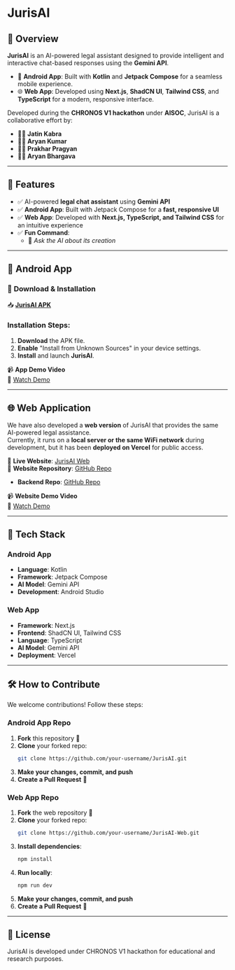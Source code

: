 # **JurisAI**  

## 📌 Overview  
**JurisAI** is an AI-powered legal assistant designed to provide intelligent and interactive chat-based responses using the **Gemini API**.  

- 📱 **Android App**: Built with **Kotlin** and **Jetpack Compose** for a seamless mobile experience.  
- 🌐 **Web App**: Developed using **Next.js**, **ShadCN UI**, **Tailwind CSS**, and **TypeScript** for a modern, responsive interface.  

Developed during the **CHRONOS V1 hackathon** under **AISOC**, JurisAI is a collaborative effort by:  

- 🧑‍💻 **Jatin Kabra**  
- 🧑‍💻 **Aryan Kumar**  
- 🧑‍💻 **Prakhar Pragyan**  
- 🧑‍💻 **Aryan Bhargava**  

---

## 🎯 Features  
- ✅ AI-powered **legal chat assistant** using **Gemini API**  
- ✅ **Android App**: Built with Jetpack Compose for a **fast, responsive UI**  
- ✅ **Web App**: Developed with **Next.js, TypeScript, and Tailwind CSS** for an intuitive experience  
- ✅ **Fun Command**:  
   - 🔹 _Ask the AI about its creation_  

---

## 📱 Android App  

### 🔗 **Download & Installation**  
📥 **[JurisAI APK](https://drive.google.com/file/d/1rWD-zN63oqyF7I5vuJ4FxcULn9Sbi1ma/view?usp=sharing)**  

### **Installation Steps**:  
1. **Download** the APK file.  
2. **Enable** "Install from Unknown Sources" in your device settings.  
3. **Install** and launch **JurisAI**.  

📹 **App Demo Video**  
🎥 [Watch Demo](https://drive.google.com/file/d/1qnoatCwnXbY7l93xNQc1O3mdXngol9p9/view?usp=drivesdk)  

---

## 🌐 Web Application  

We have also developed a **web version** of JurisAI that provides the same AI-powered legal assistance.  
Currently, it runs on a **local server or the same WiFi network** during development, but it has been **deployed on Vercel** for public access.  

🔗 **Live Website**: [JurisAI Web](https://juris-website-d33r.vercel.app/)  
📂 **Website Repository**: [GitHub Repo](https://github.com/aryanb1906/juris-website)  
- **Backend Repo**: [GitHub Repo](https://github.com/aryanb1906/Juris_back)  

📹 **Website Demo Video**  
🎥 [Watch Demo](https://drive.google.com/file/d/1E7cY4vLx29MNdZRCjmSNiGRWX_ErRLxU/view?usp=sharing)  

---

## 🚀 Tech Stack  

### **Android App**  
- **Language**: Kotlin  
- **Framework**: Jetpack Compose  
- **AI Model**: Gemini API  
- **Development**: Android Studio  

### **Web App**  
- **Framework**: Next.js  
- **Frontend**: ShadCN UI, Tailwind CSS  
- **Language**: TypeScript  
- **AI Model**: Gemini API  
- **Deployment**: Vercel  

---

## 🛠️ How to Contribute  

We welcome contributions! Follow these steps:  

### **Android App Repo**  
1. **Fork** this repository 📌  
2. **Clone** your forked repo:  
   ```sh
   git clone https://github.com/your-username/JurisAI.git
   ```  
3. **Make your changes, commit, and push**  
4. **Create a Pull Request** 🚀  

### **Web App Repo**  
1. **Fork** the web repository 📌  
2. **Clone** your forked repo:  
   ```sh
   git clone https://github.com/your-username/JurisAI-Web.git
   ```  
3. **Install dependencies**:  
   ```sh
   npm install
   ```  
4. **Run locally**:  
   ```sh
   npm run dev
   ```  
5. **Make your changes, commit, and push**  
6. **Create a Pull Request** 🚀  

---

## 📜 License  
JurisAI is developed under CHRONOS V1 hackathon for educational and research purposes.  
